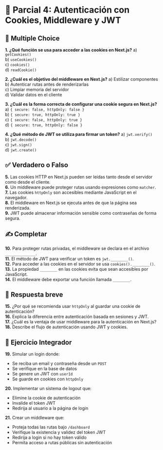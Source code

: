 # 📘 Parcial 4: Autenticación con Cookies, Middleware y JWT

## 📝 Multiple Choice
**1. ¿Qué función se usa para acceder a las cookies en Next.js?**
a) `getCookies()`  
b) `useCookies()`  
c) `cookies()`  
d) `readCookie()`

**2. ¿Cuál es el objetivo del middleware en Next.js?**
a) Estilizar componentes  
b) Autenticar rutas antes de renderizarlas  
c) Limpiar memoria del servidor  
d) Validar datos en el cliente

**3. ¿Cuál es la forma correcta de configurar una cookie segura en Next.js?**
a) `{ secure: false, httpOnly: false }`  
b) `{ secure: true, httpOnly: true }`  
c) `{ secure: false, httpOnly: true }`  
d) `{ secure: true, httpOnly: false }`

**4. ¿Qué método de JWT se utiliza para firmar un token?**
a) `jwt.verify()`  
b) `jwt.decode()`  
c) `jwt.sign()`  
d) `jwt.create()`

## ✅ Verdadero o Falso
**5.** Las cookies HTTP en Next.js pueden ser leídas tanto desde el servidor como desde el cliente.  
**6.** Un middleware puede proteger rutas usando expresiones como `matcher`.  
**7.** Las cookies `httpOnly` son accesibles mediante JavaScript en el navegador.  
**8.** El middleware en Next.js se ejecuta antes de que la página sea renderizada.  
**9.** JWT puede almacenar información sensible como contraseñas de forma segura.

## ✍️ Completar
**10.** Para proteger rutas privadas, el middleware se declara en el archivo `______________`.  
**11.** El método de JWT para verificar un token es `jwt.________()`.  
**12.** Para acceder a las cookies en el servidor se usa `cookies().________()`.  
**13.** La propiedad `________` en las cookies evita que sean accesibles por JavaScript.  
**14.** El middleware debe exportar una función llamada `________`.

## 💬 Respuesta breve
**15.** ¿Por qué se recomienda usar `httpOnly` al guardar una cookie de autenticación?  
**16.** Explica la diferencia entre autenticación basada en sesiones y JWT.  
**17.** ¿Cuál es la ventaja de usar middleware para la autenticación en Next.js?  
**18.** Describe el flujo de autenticación usando JWT y cookies.

## 🔧 Ejercicio Integrador
**19.** Simular un login donde:
- Se reciba un email y contraseña desde un `POST`
- Se verifique en la base de datos
- Se genere un JWT con `userId`
- Se guarde en cookies con `httpOnly`

**20.** Implementar un sistema de logout que:
- Elimine la cookie de autenticación
- Invalide el token JWT
- Redirija al usuario a la página de login

**21.** Crear un middleware que:
- Proteja todas las rutas bajo `/dashboard`
- Verifique la existencia y validez del token JWT
- Redirija a login si no hay token válido
- Permita acceso a rutas públicas sin autenticación
